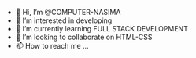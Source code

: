 - 👋 Hi, I’m @COMPUTER-NASIMA
- 👀 I’m interested in developing
- 🌱 I’m currently learning FULL STACK DEVELOPMENT
- 💞️ I’m looking to collaborate on HTML-CSS
- 📫 How to reach me ...

<!---
COMPUTER-NASIMA/COMPUTER-NASIMA is a ✨ special ✨ repository because its `README.md` (this file) appears on your GitHub profile.
You can click the Preview link to take a look at your changes.
--->
